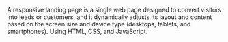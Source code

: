 A responsive landing page is a single web page designed to convert visitors into leads or customers, and it dynamically adjusts its layout and content based on the screen size and device type (desktops, tablets, and smartphones). Using HTML, CSS, and JavaScript.



